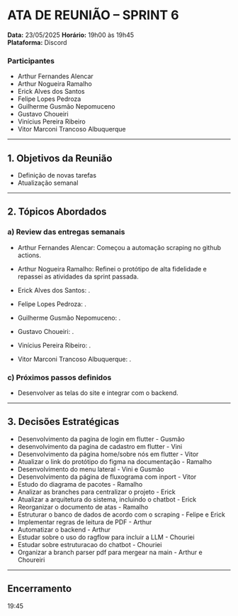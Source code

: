 # ATA DE REUNIÃO – SPRINT 6

**Data:** 23/05/2025
**Horário:** 19h00 às 19h45  
**Plataforma:** Discord  

### Participantes

- Arthur Fernandes Alencar
- Arthur Nogueira Ramalho
- Erick Alves dos Santos
- Felipe Lopes Pedroza
- Guilherme Gusmão Nepomuceno
- Gustavo Choueiri
- Vinícius Pereira Ribeiro
- Vitor Marconi Trancoso Albuquerque

---

## 1. Objetivos da Reunião

- Definição de novas tarefas
- Atualização semanal

---

## 2. Tópicos Abordados

### a) Review das entregas semanais

- Arthur Fernandes Alencar: Começou a automação scraping no github actions.

- Arthur Nogueira Ramalho: Refinei o protótipo de alta fidelidade e repassei as atividades da sprint passada.

- Erick Alves dos Santos: .

- Felipe Lopes Pedroza:  .

- Guilherme Gusmão Nepomuceno: .

- Gustavo Choueiri: .

- Vinícius Pereira Ribeiro: .

- Vitor Marconi Trancoso Albuquerque: .

### c) Próximos passos definidos

- Desenvolver as telas do site e integrar com o backend.

---

## 3. Decisões Estratégicas

- Desenvolvimento da pagina de login em flutter - Gusmão
- desenvolvimento da pagina de cadastro em flutter - Vini
- Desenvolvimento da página home/sobre nós em flutter - Vitor
- Atualizar o link do protótipo do figma na documentação - Ramalho
- Desenvolvimento do menu lateral - Vini e Gusmão
- Desenvolvimento da página de fluxograma com inport - Vitor
- Estudo do diagrama de pacotes - Ramalho
- Analizar as branches para centralizar o projeto - Erick
- Atualizar a arquitetura do sistema, incluindo o chatbot - Erick
- Reorganizar o documento de atas - Ramalho
- Estruturar o banco de dados de acordo com o scraping - Felipe e Erick
- Implementar regras de leitura de PDF - Arthur
- Automatizar o backend - Arthur
- Estudar sobre o uso do ragflow para incluir a LLM - Chouriei
- Estudar sobre estruturacao do chatbot - Chouriei
- Organizar a branch parser pdf para mergear na main - Arthur e Choureiri

---

## Encerramento

19:45
